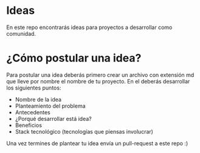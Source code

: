 # Ideas
En este repo encontrarás ideas para proyectos a desarrollar como comunidad.

# ¿Cómo postular una idea?

Para postular una idea deberás primero crear un archivo con extensión md que lleve por nombre el nombre de tu proyecto. En el deberás desarrollar los siguientes puntos:

- Nombre de la idea
- Planteamiento del problema
- Antecedentes
- ¿Porqué desarrollar está idea?
- Beneficios
- Stack tecnológico (tecnologías que piensas involucrar)

Una vez termines de plantear tu idea envía un pull-request a este repo :)
